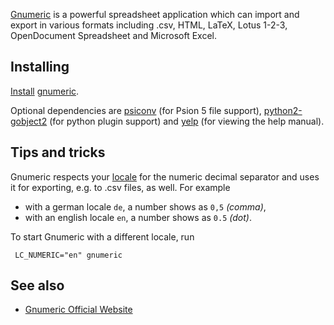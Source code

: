 [Gnumeric](https://en.wikipedia.org/wiki/Gnumeric "wikipedia:Gnumeric") is a powerful spreadsheet application which can import and export in various formats including .csv, HTML, LaTeX, Lotus 1-2-3, OpenDocument Spreadsheet and Microsoft Excel.

## Installing

[Install](/index.php/Install "Install") [gnumeric](https://www.archlinux.org/packages/?name=gnumeric).

Optional dependencies are [psiconv](https://www.archlinux.org/packages/?name=psiconv) (for Psion 5 file support), [python2-gobject2](https://www.archlinux.org/packages/?name=python2-gobject2) (for python plugin support) and [yelp](https://www.archlinux.org/packages/?name=yelp) (for viewing the help manual).

## Tips and tricks

Gnumeric respects your [locale](/index.php/Locale "Locale") for the numeric decimal separator and uses it for exporting, e.g. to .csv files, as well. For example

*   with a german locale `de`, a number shows as `0,5` *(comma)*,
*   with an english locale `en`, a number shows as `0.5` *(dot)*.

To start Gnumeric with a different locale, run

```
 LC_NUMERIC="en" gnumeric

```

## See also

*   [Gnumeric Official Website](http://www.gnumeric.org/)